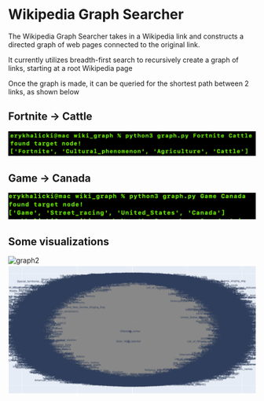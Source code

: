 # Wikipedia Graph Searcher

The Wikipedia Graph Searcher takes in a Wikipedia link and constructs a directed graph of web pages connected to the original link.

It currently utilizes breadth-first search to recursively create a graph of links, starting at a root Wikipedia page

Once the graph is made, it can be queried for the shortest path between 2 links, as shown below

## Fortnite -> Cattle
![demo1](demo1.png)
## Game -> Canada
![demo2](demo2.png)
## Some visualizations
![graph2](bfs_graph2.png)
![graph](bfs_graph.png)
